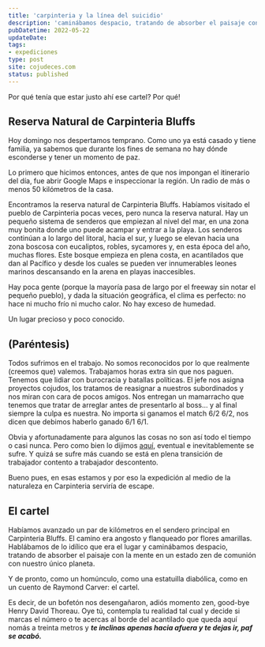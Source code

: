 ```yaml
---
title: 'carpinteria y la línea del suicidio'
description: 'caminábamos despacio, tratando de absorber el paisaje con la mente en un estado zen de comunión con nuestro único planeta. Y de pronto, como un homúnculo, como una estatuilla diabólica, como en un cuento de Raymond Carver: el cartel.'
pubDatetime: 2022-05-22
updateDate: 
tags: 
- expediciones
type: post
site: cojudeces.com
status: published
---
```

Por qué tenía que estar justo ahí ese cartel? Por qué!

## Reserva Natural de Carpinteria Bluffs

Hoy domingo nos despertamos temprano. Como uno ya está casado y tiene familia, ya sabemos que durante los fines de semana no hay dónde esconderse y tener un momento de paz.

Lo primero que hicimos entonces, antes de que nos impongan el itinerario del día, fue abrir Google Maps e inspeccionar la región. Un radio de más o menos 50 kilómetros de la casa.

Encontramos la reserva natural de Carpinteria Bluffs. Habíamos visitado el pueblo de Carpinteria pocas veces, pero nunca la reserva natural. Hay un pequeño sistema de senderos que empiezan al nivel del mar, en una zona muy bonita donde uno puede acampar y entrar a la playa. Los senderos continúan a lo largo del litoral, hacia el sur, y luego se elevan hacia una zona boscosa con eucaliptos, robles, sycamores y, en esta época del año, muchas flores. Este bosque empieza en plena costa, en acantilados que dan al Pacífico y desde los cuales se pueden ver innumerables leones marinos descansando en la arena en playas inaccesibles.

Hay poca gente (porque la mayoría pasa de largo por el freeway sin notar el pequeño pueblo), y dada la situación geográfica, el clima es perfecto: no hace ni mucho frío ni mucho calor. No hay exceso de humedad.

Un lugar precioso y poco conocido.

## (Paréntesis)

Todos sufrimos en el trabajo. No somos reconocidos por lo que realmente (creemos que) valemos. Trabajamos horas extra sin que nos paguen. Tenemos que lidiar con burocracia y batallas políticas. El jefe nos asigna proyectos cojudos, los tratamos de reasignar a nuestros subordinados y nos miran con cara de pocos amigos. Nos entregan un mamarracho que tenemos que tratar de arreglar antes de presentarlo al boss… y al final siempre la culpa es nuestra. No importa si ganamos el match 6/2 6/2, nos dicen que debimos haberlo ganado 6/1 6/1.

Obvia y afortunadamente para algunos las cosas no son así todo el tiempo o casi nunca. Pero como bien lo dijimos [aquí](https://www.cojudeces.com/diversifica/), eventual e inevitablemente se sufre. Y quizá se sufre más cuando se está en plena transición de trabajador contento a trabajador descontento.

Bueno pues, en esas estamos y por eso la expedición al medio de la naturaleza en Carpinteria serviría de escape.

## El cartel

Habíamos avanzado un par de kilómetros en el sendero principal en Carpinteria Bluffs. El camino era angosto y flanqueado por flores amarillas. Hablábamos de lo idílico que era el lugar y caminábamos despacio, tratando de absorber el paisaje con la mente en un estado zen de comunión con nuestro único planeta.

Y de pronto, como un homúnculo, como una estatuilla diabólica, como en un cuento de Raymond Carver: el cartel.


Es decir, de un bofetón nos desengañaron, adiós momento zen, good-bye Henry David Thoreau. Oye tú, contempla tu realidad tal cual y decide si marcas el número o te acercas al borde del acantilado que queda aquí nomás a treinta metros y _**te inclinas apenas hacia afuera y te dejas ir, paf se acabó.**_
